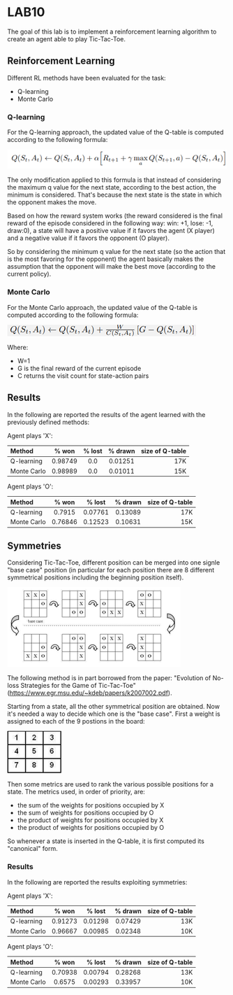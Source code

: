 
# LAB10

The goal of this lab is to implement a reinforcement learning algorithm to create an agent able to play Tic-Tac-Toe.

## Reinforcement Learning

Different RL methods have been evaluated for the task:

- Q-learning
- Monte Carlo

### Q-learning

For the Q-learning approach, the updated value of the Q-table is computed according to the following formula:

![Image](images/Q_learning_formula.png)

The only modification applied to this formula is that instead of considering the maximum q value for the next state, according to the best action, the minimum is considered. That's because the next state is the state in which the opponent makes the move.  

Based on how the reward system works (the reward considered is the final reward of the episode considered in the following way: win: +1, lose: -1, draw:0), a state will have a positive value if it favors the agent (X player) and a negative value if it favors the opponent (O player).

So by considering the minimum q value for the next state (so the action that is the most favoring for the opponent)  the agent basically makes the assumption that the opponent will make the best move (according to the current policy). 

### Monte Carlo

For the Monte Carlo approach, the updated value of the Q-table is computed according to the following formula:

![Image](images/MC_formula.png)

Where:
- W=1
- G is the final reward of the current episode
- C returns the visit count for state-action pairs

## Results
In the following are reported the results of the agent learned with the previously defined methods:

Agent plays 'X':

| Method      | % won | % lost    | % drawn | size of Q-table|
| :---        |    :----:   |          :---: | :---: | ---: |
| Q-learning      | 0.98749   |  0.0   |  0.01251 | 17K
| Monte Carlo   | 0.98989    | 0.0      |0.01011 | 15K

Agent plays 'O':
    
| Method      | % won | % lost    | % drawn | size of Q-table|
| :---        |    :----:   |          :---: | :---: | ---: |
| Q-learning      | 0.7915   |  0.07761   |  0.13089 | 17K
| Monte Carlo   | 0.76846    | 0.12523     | 0.10631 | 15K

## Symmetries 

Considering Tic-Tac-Toe, different position can be merged into one signle "base case" position (in particular for each position there are 8 different symmetrical positions including the beginning position itself).

![Image](images/symmetries.png)

The following method is in part borrowed from the paper: "Evolution of No-loss Strategies for the Game of
Tic-Tac-Toe" (https://www.egr.msu.edu/~kdeb/papers/k2007002.pdf).

Starting from a state, all the other symmetrical position are obtained. Now it's needed a way to decide which one is the "base case". First a weight is assigned to each of the 9 postions in the board:

![Image](images/Weights.png)

 Then some metrics are used to rank the various possible positions for a state. The metrics used, in order of priority, are:
- the sum of the weights for positions occupied by X
- the sum of weights for positions occupied by O
- the product of weights for positions occupied by X 
- the product of weights for positions occupied by O

So whenever a state is inserted in the Q-table, it is first computed its "canonical" form.

### Results
In the following are reported the results exploiting symmetries:

Agent plays 'X':

| Method      | % won | % lost    | % drawn | size of Q-table|
| :---        |    :----:   |          :---: | :---: |---: |
| Q-learning      |0.91273    |  0.01298     | 0.07429 | 13K
| Monte Carlo   | 0.96667   |   0.00985   |   0.02348| 10K

Agent plays 'O':
        
| Method      | % won      | % lost    | % drawn | size of Q-table|
| :---        |    :----:   |          :---: | :---: | ---: |
| Q-learning      | 0.70938   |  0.00794   |  0.28268 | 13K
| Monte Carlo   | 0.6575    | 0.00293    | 0.33957 | 10K